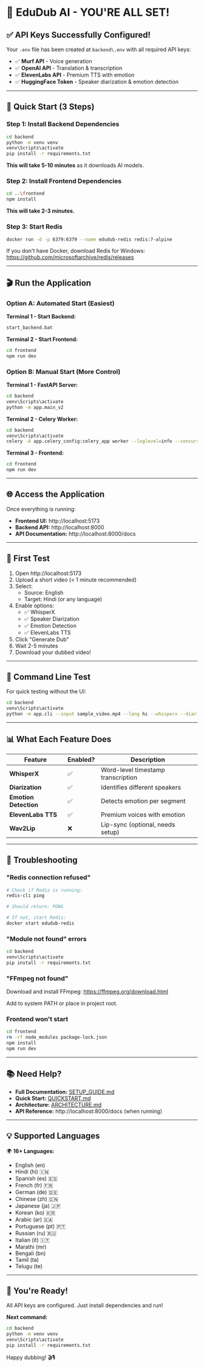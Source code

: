 # 🎉 EduDub AI - YOU'RE ALL SET!

## ✅ API Keys Successfully Configured!

Your `.env` file has been created at `backend\.env` with all required API keys:

- ✅ **Murf API** - Voice generation
- ✅ **OpenAI API** - Translation & transcription  
- ✅ **ElevenLabs API** - Premium TTS with emotion
- ✅ **HuggingFace Token** - Speaker diarization & emotion detection

---

## 🚀 Quick Start (3 Steps)

### Step 1: Install Backend Dependencies

```bash
cd backend
python -m venv venv
venv\Scripts\activate
pip install -r requirements.txt
```

**This will take 5-10 minutes** as it downloads AI models.

### Step 2: Install Frontend Dependencies

```bash
cd ..\frontend
npm install
```

**This will take 2-3 minutes.**

### Step 3: Start Redis

```bash
docker run -d -p 6379:6379 --name edudub-redis redis:7-alpine
```

If you don't have Docker, download Redis for Windows:
https://github.com/microsoftarchive/redis/releases

---

## 🎬 Run the Application

### Option A: Automated Start (Easiest)

**Terminal 1 - Start Backend:**
```bash
start_backend.bat
```

**Terminal 2 - Start Frontend:**
```bash
cd frontend
npm run dev
```

### Option B: Manual Start (More Control)

**Terminal 1 - FastAPI Server:**
```bash
cd backend
venv\Scripts\activate
python -m app.main_v2
```

**Terminal 2 - Celery Worker:**
```bash
cd backend
venv\Scripts\activate
celery -A app.celery_config:celery_app worker --loglevel=info --concurrency=2
```

**Terminal 3 - Frontend:**
```bash
cd frontend
npm run dev
```

---

## 🌐 Access the Application

Once everything is running:

- **Frontend UI:** http://localhost:5173
- **Backend API:** http://localhost:8000
- **API Documentation:** http://localhost:8000/docs

---

## 📝 First Test

1. Open http://localhost:5173
2. Upload a short video (< 1 minute recommended)
3. Select:
   - Source: English
   - Target: Hindi (or any language)
4. Enable options:
   - ✅ WhisperX
   - ✅ Speaker Diarization
   - ✅ Emotion Detection
   - ✅ ElevenLabs TTS
5. Click "Generate Dub"
6. Wait 2-5 minutes
7. Download your dubbed video!

---

## 🎯 Command Line Test

For quick testing without the UI:

```bash
cd backend
venv\Scripts\activate
python -m app.cli --input sample_video.mp4 --lang hi --whisperx --diarization --emotion
```

---

## 📊 What Each Feature Does

| Feature | Enabled? | Description |
|---------|----------|-------------|
| **WhisperX** | ✅ | Word-level timestamp transcription |
| **Diarization** | ✅ | Identifies different speakers |
| **Emotion Detection** | ✅ | Detects emotion per segment |
| **ElevenLabs TTS** | ✅ | Premium voices with emotion |
| **Wav2Lip** | ❌ | Lip-sync (optional, needs setup) |

---

## 🐛 Troubleshooting

### "Redis connection refused"
```bash
# Check if Redis is running:
redis-cli ping

# Should return: PONG

# If not, start Redis:
docker start edudub-redis
```

### "Module not found" errors
```bash
cd backend
venv\Scripts\activate
pip install -r requirements.txt
```

### "FFmpeg not found"
Download and install FFmpeg:
https://ffmpeg.org/download.html

Add to system PATH or place in project root.

### Frontend won't start
```bash
cd frontend
rm -rf node_modules package-lock.json
npm install
npm run dev
```

---

## 📚 Need Help?

- **Full Documentation:** [SETUP_GUIDE.md](SETUP_GUIDE.md)
- **Quick Start:** [QUICKSTART.md](QUICKSTART.md)
- **Architecture:** [ARCHITECTURE.md](ARCHITECTURE.md)
- **API Reference:** http://localhost:8000/docs (when running)

---

## 💡 Supported Languages

🌍 **16+ Languages:**
- English (en)
- Hindi (hi) 🇮🇳
- Spanish (es) 🇪🇸
- French (fr) 🇫🇷
- German (de) 🇩🇪
- Chinese (zh) 🇨🇳
- Japanese (ja) 🇯🇵
- Korean (ko) 🇰🇷
- Arabic (ar) 🇸🇦
- Portuguese (pt) 🇵🇹
- Russian (ru) 🇷🇺
- Italian (it) 🇮🇹
- Marathi (mr)
- Bengali (bn)
- Tamil (ta)
- Telugu (te)

---

## 🎊 You're Ready!

All API keys are configured. Just install dependencies and run!

**Next command:**
```bash
cd backend
python -m venv venv
venv\Scripts\activate
pip install -r requirements.txt
```

Happy dubbing! 🎬🎙️

